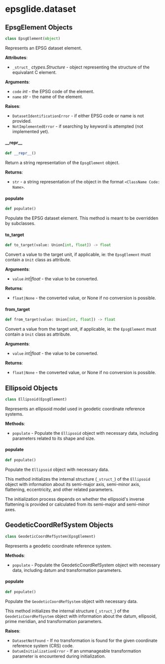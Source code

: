 <a id="epsglide.dataset"></a>

# epsglide.dataset

<a id="epsglide.dataset.EpsgElement"></a>

## EpsgElement Objects

```python
class EpsgElement(object)
```

Represents an EPSG dataset element.

**Attributes**:

- `_struct_` _ctypes.Structure_ - object representing the structure of the
  equivalant C element.
  

**Arguments**:

- `code` _int_ - the EPSG code of the element.
- `name` _str_ - the name of the element.
  

**Raises**:

- `DatasetIdentificationError` - if either EPSG code or name is not
  provided.
- `NotImplementedError` - if searching by keyword is attempted (not
  implemented yet).

<a id="epsglide.dataset.EpsgElement.__repr__"></a>

#### \_\_repr\_\_

```python
def __repr__()
```

Return a string representation of the `EpsgElement` object.

**Returns**:

- `str` - a string representation of the object in the format
  `<ClassName Code: Name>`.

<a id="epsglide.dataset.EpsgElement.populate"></a>

#### populate

```python
def populate()
```

Populate the EPSG dataset element. This method is meant to be
overridden by subclasses.

<a id="epsglide.dataset.EpsgElement.to_target"></a>

#### to\_target

```python
def to_target(value: Union[int, float]) -> float
```

Convert a value to the target unit, if applicable, ie: the
`EpsgElement` must contain a `Unit` class as attribute.

**Arguments**:

- `value` _int|float_ - the value to be converted.
  

**Returns**:

- `float|None` - the converted value, or None if no conversion is
  possible.

<a id="epsglide.dataset.EpsgElement.from_target"></a>

#### from\_target

```python
def from_target(value: Union[int, float]) -> float
```

Convert a value from the target unit, if applicable, ie: the
`EpsgElement` must contain a `Unit` class as attribute.

**Arguments**:

- `value` _int|float_ - the value to be converted.
  

**Returns**:

- `float|None` - the converted value, or None if no conversion is
  possible.

<a id="epsglide.dataset.Ellipsoid"></a>

## Ellipsoid Objects

```python
class Ellipsoid(EpsgElement)
```

Represents an ellipsoid model used in geodetic coordinate reference
systems.

**Methods**:

- `populate` - Populate the `Ellipsoid` object with necessary data,
  including parameters related to its shape and size.

<a id="epsglide.dataset.Ellipsoid.populate"></a>

#### populate

```python
def populate()
```

Populate the `Ellipsoid` object with necessary data.

This method initializes the internal structure (`_struct_`) of the
`Ellipsoid` object with information about its semi-major axis,
semi-minor axis, flattening, eccentricity, and other related
parameters.

The initialization process depends on whether the ellipsoid's
inverse flattening is provided or calculated from its semi-major
and semi-minor axes.

<a id="epsglide.dataset.GeodeticCoordRefSystem"></a>

## GeodeticCoordRefSystem Objects

```python
class GeodeticCoordRefSystem(EpsgElement)
```

Represents a geodetic coordinate reference system.

**Methods**:

- `populate` - Populate the GeodeticCoordRefSystem object with necessary
  data, including datum and transformation parameters.

<a id="epsglide.dataset.GeodeticCoordRefSystem.populate"></a>

#### populate

```python
def populate()
```

Populate the `GeodeticCoordRefSystem` object with necessary data.

This method initializes the internal structure (`_struct_`) of the
`GeodeticCoordRefSystem` object with information about the datum,
ellipsoid, prime meridian, and transformation parameters.

**Raises**:

- `DatasetNotFound` - If no transformation is found for the given
  coordinate reference system (CRS) code.
- `DatumInitializationError` - If an unmanageable transformation
  parameter is encountered during initialization.

